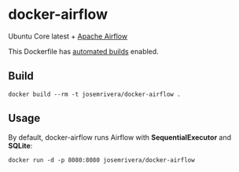 # docker-airflow

Ubuntu Core latest + [Apache Airflow](airflow.incubator.apache.org)

This Dockerfile has [automated builds](https://registry.hub.docker.com/u/josemrivera/airflow/) enabled.

## Build

```
docker build --rm -t josemrivera/docker-airflow .
```

## Usage

By default, docker-airflow runs Airflow with **SequentialExecutor** and 
**SQLite**:

```
docker run -d -p 8080:8080 josemrivera/docker-airflow
```